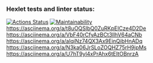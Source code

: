 ### Hexlet tests and linter status:
[![Actions Status](https://github.com/Yoanna-gu/python-project-49/actions/workflows/hexlet-check.yml/badge.svg)](https://github.com/Yoanna-gu/python-project-49/actions)
[![Maintainability](https://api.codeclimate.com/v1/badges/419219c7114dc1dbd031/maintainability)](https://codeclimate.com/github/Yoanna-gu/python-project-49/maintainability)
https://asciinema.org/a/t8uOQSlbQ0ZuRKpEICze4D2De
https://asciinema.org/a/VbF40rCfyAzBCt3llhV64aCNb
https://asciinema.org/a/aIqiNz74QX3Ax9EinQibHnADq
https://asciinema.org/a/N3ka06JrSLoZOQHZ75rH9jpMs
https://asciinema.org/a/U7hT9yl4xPrAhx6tEItOBnrzA
